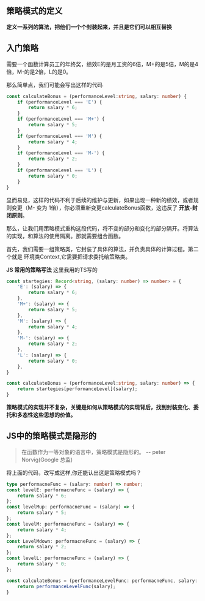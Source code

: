 ## 策略模式的定义
**定义一系列的算法，把他们一个个封装起来，并且是它们可以相互替换**

## 入门策略
需要一个函数计算员工的年终奖，绩效E的是月工资的6倍，M+的是5倍，M的是4倍，M-的是2倍，L的是0。

那么简单点，我们可能会写出这样的代码
```ts
const calculateBonus = (performanceLevel:string, salary: number) {
    if (performanceLevel === 'E') {
        return salary * 6;
    }
    if (performanceLevel === 'M+') {
        return salary * 5;
    }
    if (performanceLevel === 'M') {
        return salary * 4;
    }
    if (performanceLevel === 'M-') {
        return salary * 2;
    }
    if (performanceLevel === 'L') {
        return salary * 0;
    }
}
```
显而易见，这样的代码不利于后续的维护与更新，如果出现一种新的绩效，或者规则变更（M- 变为 1倍），你必须重新变更calculateBonus函数，这违反了 **开放-封闭原则**。

那么，让我们用策略模式重构这段代码，将不变的部分和变化的部分隔开。将算法的实现，和算法的使用隔离。那就需要组合函数。

首先，我们需要一组策略类，它封装了具体的算法，并负责具体的计算过程。第二个就是 环境类Context,它需要把请求委托给策略类。

**JS 常用的策略写法**
这里我用的TS写的
```ts
const startegies: Record<string, (salary: number) => number> = {
    'E': (salary) => {
        return salary * 6;
    },
    'M+': (salary) => {
        return salary * 5;
    },
    'M': (salary) => {
        return salary * 4;
    },
    'M-': (salary) => {
        return salary * 2;
    },
    'L': (salary) => {
        return salary * 0;
    },
}

const calculateBonus = (performanceLevel:string, salary: number) => {
    return startegies[performanceLevel](salary);
}
```

**策略模式的实现并不复杂，关键是如何从策略模式的实现背后，找到封装变化、委托和多态性这些思想的价值。**

## JS中的策略模式是隐形的

> 在函数作为一等对象的语言中，策略模式是隐形的。 -- peter Norvig(Google 总监)

将上面的代码，改写成这样,你还能认出这是策略模式吗？
```ts
type performacneFunc = (salary: number) => number;
const levelE: performacneFunc = (salary) => {
    return salary * 6;
};
const levelMup: performacneFunc = (salary) => {
    return salary * 5;
};
const levelM: performacneFunc = (salary) => {
    return salary * 4;
};
const LevelMdown: performacneFunc = (salary) => {
    return salary * 2;
};
const levelL: performacneFunc = (salary) => {
    return salary * 0;
};

const calculateBonus = (performanceLevelFunc: performacneFunc, salary: number) => {
    return performanceLevelFunc(salary);
}
```